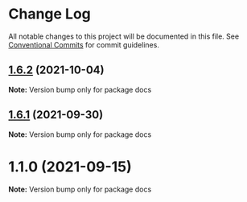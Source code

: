 # Change Log

All notable changes to this project will be documented in this file.
See [Conventional Commits](https://conventionalcommits.org) for commit guidelines.

## [1.6.2](https://github.com/martin-juul/snatch/compare/v1.6.1...v1.6.2) (2021-10-04)

**Note:** Version bump only for package docs





## [1.6.1](https://github.com/martin-juul/snatch/compare/v1.6.0...v1.6.1) (2021-09-30)

**Note:** Version bump only for package docs





# 1.1.0 (2021-09-15)

**Note:** Version bump only for package docs
